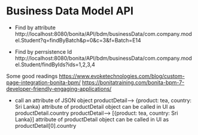 # Business Data Model API

- Find by attribute
http://localhost:8080/bonita/API/bdm/businessData/com.company.model.Student?q=findByBatch&p=0&c=3&f=Batch=E14

- Find by perrsistence Id
http://localhost:8080/bonita/API/bdm/businessData/com.company.model.Student/findByIds?ids=1,2,3,4


Some good readings
https://www.evoketechnologies.com/blog/custom-page-integration-bonita-bpm/
https://bonitatraining.com/bonita-bpm-7-developer-friendly-engaging-applications/

- call an attribute of JSON object
productDetail--> {product: tea, country: Sri Lanka} attribute of productDetail object can be called in UI as productDetail.country
productDetail--> [{product: tea, country: Sri Lanka}] attribute of productDetail object can be called in UI as productDetail[0].country